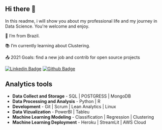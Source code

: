 ## Hi there  👋

In this readme, i will show you about my professional life and my journey in Data Science. You're welcome and enjoy.

:house_with_garden: I’m from Brazil.

:books: I’m currently learning about Clustering.

:outbox_tray: 2021 Goals: find a new job and contrib for open source projects


 [![Linkedin Badge](https://img.shields.io/badge/-LinkedIn-blue?style=flat-square&logo=Linkedin&logoColor=white&link=LINK_LINKEDIN)](https://www.linkedin.com/in/diego-freitas-5605a236) [![Github Badge](https://img.shields.io/badge/-email-db3236?style=flat-square&logo=Gmail&logoColor=white&link=diegop.freitas@gmail.com)](diegop.freitas@gmail.com)

## Analytics tools

-   **Data Collect and Storage**  - SQL | POSTGRESS | MongoDB
-   **Data Processing and Analysis**  - Python | R
-   **Development**  - Git | Scrum | Lean Analytics | Linux
-   **Data Vizualization**  - PowerBI | Tableu
-   **Machine Learning Modeling**  - Classification | Regression | Clustering
-   **Machine Learning Deployment**  - Heroku | StreamLit | AWS Cloud
